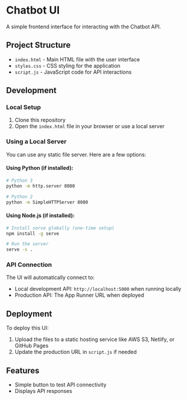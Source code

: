 # Chatbot UI

A simple frontend interface for interacting with the Chatbot API.

## Project Structure

- `index.html` - Main HTML file with the user interface
- `styles.css` - CSS styling for the application
- `script.js` - JavaScript code for API interactions

## Development

### Local Setup

1. Clone this repository
2. Open the `index.html` file in your browser or use a local server

### Using a Local Server

You can use any static file server. Here are a few options:

#### Using Python (if installed):

```bash
# Python 3
python -m http.server 8080

# Python 2
python -m SimpleHTTPServer 8080
```

#### Using Node.js (if installed):

```bash
# Install serve globally (one-time setup)
npm install -g serve

# Run the server
serve -s .
```

### API Connection

The UI will automatically connect to:
- Local development API: `http://localhost:5000` when running locally
- Production API: The App Runner URL when deployed

## Deployment

To deploy this UI:
1. Upload the files to a static hosting service like AWS S3, Netlify, or GitHub Pages
2. Update the production URL in `script.js` if needed

## Features

- Simple button to test API connectivity
- Displays API responses
